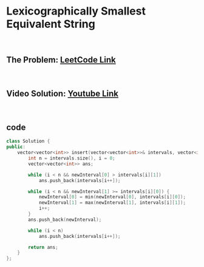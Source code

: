 # Lexicographically Smallest Equivalent String

<br>

## The Problem: [LeetCode Link](https://leetcode.com/problems/insert-interval/)

<br>

## Video Solution: [Youtube Link](https://www.youtube.com/watch?v=qU_MnrYO8sY)

<br>

## code

```cpp
class Solution {
public:
    vector<vector<int>> insert(vector<vector<int>>& intervals, vector<int>& newInterval) {
        int n = intervals.size(), i = 0;
        vector<vector<int>> ans;

        while (i < n && newInterval[0] > intervals[i][1])
            ans.push_back(intervals[i++]);

        while (i < n && newInterval[1] >= intervals[i][0]) {
            newInterval[0] = min(newInterval[0], intervals[i][0]);
            newInterval[1] = max(newInterval[1], intervals[i][1]);
            i++;
        }
        ans.push_back(newInterval);

        while (i < n)
            ans.push_back(intervals[i++]);

        return ans;
    }
};
```
